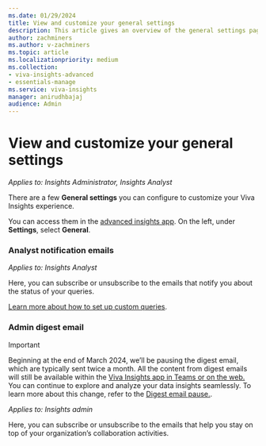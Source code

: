```yaml
---
ms.date: 01/29/2024
title: View and customize your general settings
description: This article gives an overview of the general settings page in the advanced insights app for admins and analysts.
author: zachminers
ms.author: v-zachminers
ms.topic: article
ms.localizationpriority: medium
ms.collection: 
- viva-insights-advanced
- essentials-manage
ms.service: viva-insights
manager: anirudhbajaj
audience: Admin
---
```


# View and customize your general settings

*Applies to: Insights Administrator, Insights Analyst*

There are a few **General settings** you can configure to customize your Viva Insights experience.

You can access them in the [advanced insights app](https://analysis.insights.cloud.microsoft/). On the left, under **Settings**, select **General**.  

### Analyst notification emails 

*Applies to: Insights Analyst*

Here, you can subscribe or unsubscribe to the emails that notify you about the status of your queries.

[Learn more about how to set up custom queries](../../advanced/analyst/person-query-overview.md).

### Admin digest email

>[!Important]
>Beginning at the end of March 2024, we’ll be pausing the digest email, which are typically sent twice a month. All the content from digest emails will still be available within the [Viva Insights app in Teams or on the web.](https://support.microsoft.com/topic/viva-insights-app-in-teams-and-on-the-web-f07f80a1-177d-4541-9185-31493b74fc0f) You can continue to explore and analyze your data insights seamlessly. To learn more about this change, refer to the [Digest email pause.](/Viva/insights/personal/reference/digest-pause).
 
*Applies to: Insights admin*

Here, you can subscribe or unsubscribe to the emails that help you stay on top of your organization’s collaboration activities.